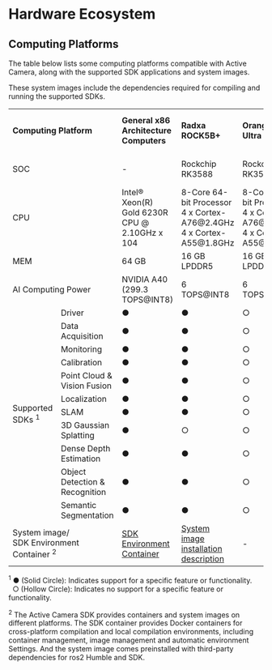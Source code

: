 # Hardware Ecosystem
## Computing Platforms

The table below lists some computing platforms compatible with Active Camera, along with the supported SDK applications and system images. 

These system images include the dependencies required for compiling and running the supported SDKs.

<table class="docutils align-default">
    <tr class="centered-table-text">
        <td style="font-weight: bold;" colspan="2">Computing Platform</td>
        <td style="font-weight: bold;">General x86<br> Architecture Computers</td>
        <td style="font-weight: bold;">Radxa ROCK5B+</td>
        <td style="font-weight: bold;">OrangePi 5 Ultra</td>
        <td style="font-weight: bold;">NVIDIA Jetson<br> Orin Nano Super</td>
        <td style="font-weight: bold;">NVIDIA Jetson AGX Orin</td>
        <td style="font-weight: bold;">D-Robotics RDK X5</td>
    </tr>
    <tr class="centered-table-text">
        <td colspan="2">SOC</td>
        <td>-</td>
        <td>Rockchip RK3588</td>
        <td>Rockchip RK3588</td>
        <td>Jetson Orin Nano 8GB module</td>
        <td>Jetson Orin</td>
        <td>Sunrise 5</td>
    </tr>
    <tr class="centered-table-text">
        <td colspan="2">CPU</td>
        <td>Intel® Xeon(R)<br> Gold 6230R CPU @<br> 2.10GHz x 104</td>
        <td>8-Core 64-bit Processor<br> 4 x Cortex-A76@2.4GHz<br> 4 x Cortex-A55@1.8GHz</td>
        <td>8-Core 64-bit Processor<br> 4 x Cortex-A76@2.4GHz<br> 4 x Cortex-A55@1.8GHz</td>
        <td>6 x Cortex-A78@2.4GHz</td>
        <td>12 x Cortex-A78AE@2.2GHz</td>
        <td>8 x Cortex-A55@1.5GHz</td>
    </tr>
    <tr class="centered-table-text">
        <td colspan="2">MEM</td>
        <td>64 GB</td>
        <td>16 GB LPDDR5</td>
        <td>16 GB LPDDR5</td>
        <td>8 GB LPDDR5</td>
        <td>64 GB LPDDR5</td>
        <td>8 GB LPDDR4</td>
    </tr>
    <tr class="centered-table-text">
        <td colspan="2">AI Computing Power</td>
        <td>NVIDIA A40<br> (299.3 TOPS@INT8)</td>
        <td>6 TOPS@INT8</td>
        <td>6 TOPS@INT8</td>
        <td>67 TOPS@INT8</td>
        <td>275 TOPS@INT8</td>
        <td>10 TOPS@INT8</td>
    </tr>
    <tr class="centered-table-text">
        <td rowspan="12">Supported <br> SDKs <sup>1</sup> </td>
    </tr>
    <tr class="centered-table-text">
        <td>Driver</td>
        <td>●</td>
        <td>●</td>
        <td>○</td>
        <td>●</td>
        <td>●</td>
        <td>●</td>
    </tr>
    <tr class="centered-table-text">
        <td>Data Acquisition</td>
        <td>●</td>
        <td>●</td>
        <td>○</td>
        <td>●</td>
        <td>●</td>
        <td>●</td>
    </tr>
    <tr class="centered-table-text">
        <td>Monitoring</td>
        <td>●</td>
        <td>●</td>
        <td>○</td>
        <td>●</td>
        <td>●</td>
        <td>●</td>
    </tr>
    <tr class="centered-table-text">
        <td>Calibration</td>
        <td>●</td>
        <td>●</td>
        <td>○</td>
        <td>●</td>
        <td>●</td>
        <td>●</td>
    </tr>
    <tr class="centered-table-text">
        <td>Point Cloud & Vision Fusion</td>
        <td>●</td>
        <td>●</td>
        <td>○</td>
        <td>●</td>
        <td>●</td>
        <td>●</td>
    </tr>
    <tr class="centered-table-text">
        <td>Localization</td>
        <td>●</td>
        <td>●</td>
        <td>○</td>
        <td>●</td>
        <td>●</td>
        <td>●</td>
    </tr>
    <tr class="centered-table-text">
        <td>SLAM</td>
        <td>●</td>
        <td>●</td>
        <td>○</td>
        <td>●</td>
        <td>●</td>
        <td>●</td>
    </tr>
    <tr class="centered-table-text">
        <td>3D Gaussian Splatting</td>
        <td>●</td>
        <td>○</td>
        <td>○</td>
        <td>○</td>
        <td>○</td>
        <td>○</td>
    </tr>
    <tr class="centered-table-text">
        <td>Dense Depth Estimation</td>
        <td>●</td>
        <td>●</td>
        <td>○</td>
        <td>●</td>
        <td>●</td>
        <td>○</td>
    </tr>
    <tr class="centered-table-text">
        <td>Object Detection & Recognition</td>
        <td>●</td>
        <td>●</td>
        <td>○</td>
        <td>●</td>
        <td>●</td>
        <td>●</td>
    </tr>
    <tr class="centered-table-text">
        <td>Semantic Segmentation</td>
        <td>●</td>
        <td>●</td>
        <td>○</td>
        <td>●</td>
        <td>●</td>
        <td>●</td>
    </tr>
    <tr class="centered-table-text">
        <td colspan="2">System image/<br>SDK Environment Container <sup>2</sup> </td>
        <td>
            <a href="https://github.com/RoboSense-Robotics/ros2_ac_sdk_infra/tree/main/tools/cross_compilation">
                SDK Environment Container
            </a>
        </td>
        <td>
            <a href="https://github.com/RoboSense-Robotics/robosense_ac_ros2_sdk_infra/blob/main/tools/system_image/Radxa_Image_Readme.md">
                System image installation description
            </a>
        </td>
        <td>-</td>
        <td>
            <a href="https://github.com/RoboSense-Robotics/robosense_ac_ros2_sdk_infra/blob/main/tools/system_image/Orin_Nano_Image_Readme.md">
                System image installation description
            </a>
        </td>
        <td>-</td>
        <td>
            <a href="https://github.com/RoboSense-Robotics/robosense_ac_ros2_sdk_infra/blob/main/tools/system_image/RDK_X5_Image_Readme.md">
                System image installation description
            </a>
        </td>
    </tr>
</table>

<sup>1</sup> ● (Solid Circle): Indicates support for a specific feature or functionality. <br> &nbsp; ○ (Hollow Circle): Indicates no support for a specific feature or functionality.

<sup>2</sup> The Active Camera SDK provides containers and system images on different platforms. The SDK container provides Docker containers for cross-platform compilation and local compilation environments, including container management, image management and automatic environment Settings. And the system image comes preinstalled with third-party dependencies for ros2 Humble and SDK.
